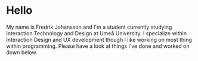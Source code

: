 # Hello

My name is Fredrik Johansson and I'm a student currently studying Interaction Technology and Design at Umeå University. I specialize within Interaction Design and UX development though I like working on most thing within programming. Please have a look at things I've done and worked on down below.
